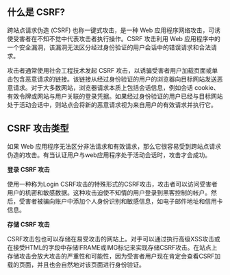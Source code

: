 ## 什么是 CSRF?

跨站点请求伪造 (CSRF) 也称一键式攻击，是一种 Web 应用程序网络攻击，可诱使受害者在不知不觉中代表攻击者执行操作。CSRF 攻击利用 Web 应用程序中的一个安全漏洞，该漏洞无法区分经过身份验证的用户会话中的错误请求和合法请求。

攻击者通常使用社会工程技术发起 CSRF 攻击，以诱骗受害者用户加载页面或单击包含恶意请求的链接。该链接从经过身份验证的用户的浏览器向目标网站发送恶意请求。对于大多数网站，浏览器请求本质上包括会话信息，例如会话 cookie、有效令牌或网站与用户关联的登录凭据。如果经过身份验证的用户已经与目标网站处于活动会话中，则站点会将新的恶意请求视为来自用户的有效请求并执行它。

## CSRF 攻击类型

如果 Web 应用程序无法区分非法请求和有效请求，那么它很容易受到跨站点请求伪造的攻击。有当认证用户与web应用程序处于活动会话时，攻击才会成功。

**登录 CSRF 攻击**

使用一种称为Login CSRF攻击的特殊形式的CSRF攻击，攻击者可以访问受害者用户的机密和敏感数据。这种攻击迫使不知情的用户登录到黑客控制的帐户。然后，受害者被骗向账户中添加个人身份识别和敏感信息，如电子邮件地址和信用卡信息。

**存储 CSRF 攻击**

CSRF攻击包也可以存储在易受攻击的网站上。对手可以通过执行高级XSS攻击或在接受HTML的字段中存储IFRAME或IMG标记来实现存储CSRF攻击。在站点上存储攻击会放大攻击的严重性和可能性，因为受害者用户现在肯定会查看CSRF加载的页面，并且也会自然地对该页面进行身份验证。